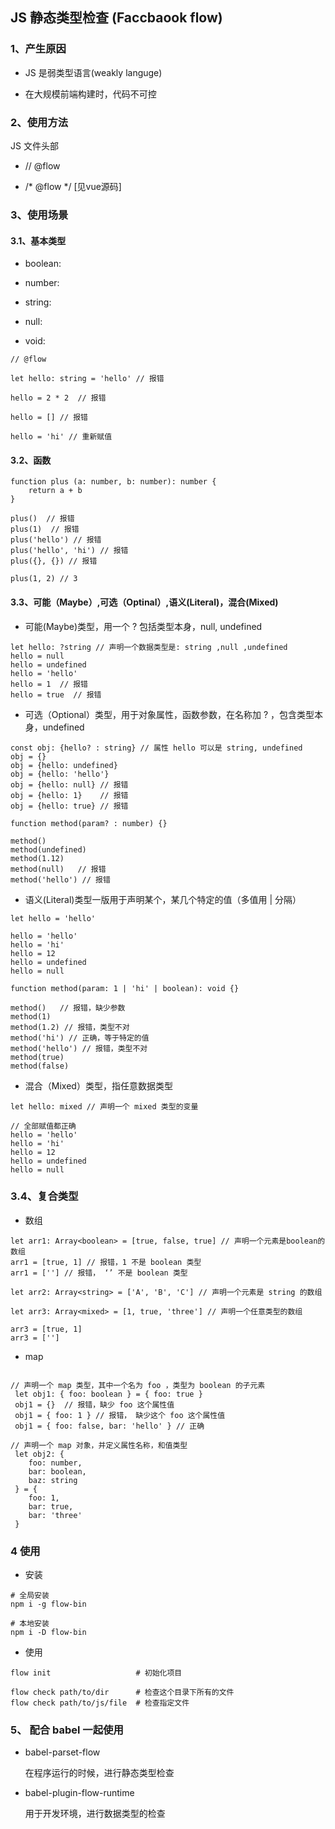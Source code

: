## JS 静态类型检查 (Faccbaook flow)

### 1、产生原因

-  JS 是弱类型语言(weakly languge)

-  在大规模前端构建时，代码不可控

### 2、使用方法

   JS 文件头部

   - // @flow
   
   - /* @flow */ [见vue源码]

### 3、使用场景

#### 3.1、基本类型

- boolean:

- number:

- string:

- null:

- void:


```
// @flow

let hello: string = 'hello' // 报错

hello = 2 * 2  // 报错

hello = [] // 报错

hello = 'hi' // 重新赋值
```

#### 3.2、函数

```
function plus (a: number, b: number): number {
    return a + b
}

plus()  // 报错
plus(1)  // 报错
plus('hello') // 报错
plus('hello', 'hi') // 报错
plus({}, {}) // 报错

plus(1, 2) // 3
```

#### 3.3、可能（Maybe）,可选（Optinal）,语义(Literal)，混合(Mixed)

- 可能(Maybe)类型，用一个 ? 包括类型本身，null, undefined

```
let hello: ?string // 声明一个数据类型是: string ,null ,undefined
hello = null
hello = undefined
hello = 'hello'
hello = 1  // 报错
hello = true  // 报错
```

- 可选（Optional）类型，用于对象属性，函数参数，在名称加 ? ，包含类型本身，undefined

```
const obj: {hello? : string} // 属性 hello 可以是 string, undefined
obj = {}
obj = {hello: undefined}
obj = {hello: 'hello'}
obj = {hello: null} // 报错
obj = {hello: 1}    // 报错
obj = {hello: true} // 报错

function method(param? : number) {}

method()
method(undefined)
method(1.12)
method(null)   // 报错
method('hello') // 报错
```

- 语义(Literal)类型一版用于声明某个，某几个特定的值（多值用 | 分隔）

```
let hello = 'hello'

hello = 'hello'
hello = 'hi'
hello = 12
hello = undefined
hello = null

function method(param: 1 | 'hi' | boolean): void {}

method()   // 报错，缺少参数
method(1)
method(1.2) // 报错，类型不对
method('hi') // 正确，等于特定的值
method('hello') // 报错，类型不对
method(true)
method(false)
```

- 混合（Mixed）类型，指任意数据类型

```
let hello: mixed // 声明一个 mixed 类型的变量

// 全部赋值都正确
hello = 'hello'
hello = 'hi'
hello = 12
hello = undefined
hello = null
```

### 3.4、复合类型

- 数组

```
let arr1: Array<boolean> = [true, false, true] // 声明一个元素是boolean的数组
arr1 = [true, 1] // 报错，1 不是 boolean 类型
arr1 = [''] // 报错， ‘’ 不是 boolean 类型

let arr2: Array<string> = ['A', 'B', 'C'] // 声明一个元素是 string 的数组

let arr3: Array<mixed> = [1, true, 'three'] // 声明一个任意类型的数组

arr3 = [true, 1]
arr3 = ['']
```

- map

```

// 声明一个 map 类型，其中一个名为 foo ，类型为 boolean 的子元素
 let obj1: { foo: boolean } = { foo: true }
 obj1 = {}  // 报错，缺少 foo 这个属性值
 obj1 = { foo: 1 } // 报错， 缺少这个 foo 这个属性值
 obj1 = { foo: false, bar: 'hello' } // 正确

// 声明一个 map 对象，并定义属性名称，和值类型
 let obj2: {
    foo: number,
    bar: boolean,
    baz: string
 } = {
    foo: 1,
    bar: true,
    bar: 'three'
 }

```

### 4 使用

- 安装

```
# 全局安装
npm i -g flow-bin

# 本地安装
npm i -D flow-bin
```

- 使用

```
flow init                   # 初始化项目

flow check path/to/dir      # 检查这个目录下所有的文件
flow check path/to/js/file  # 检查指定文件
```


### 5、 配合 babel 一起使用

- babel-parset-flow

    在程序运行的时候，进行静态类型检查

- babel-plugin-flow-runtime

    用于开发环境，进行数据类型的检查




